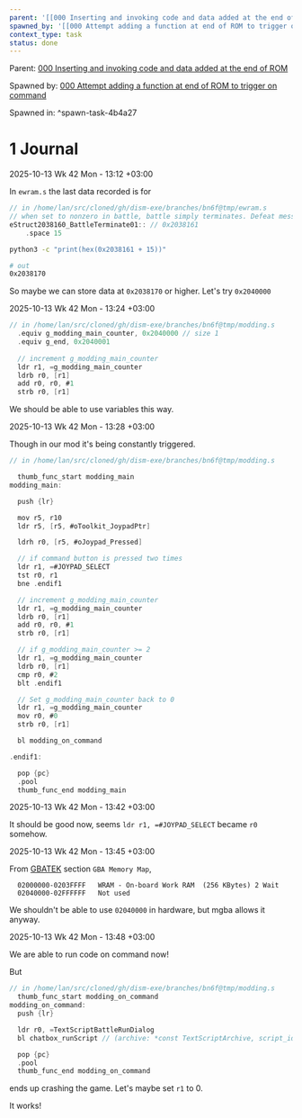 ```yaml
---
parent: '[[000 Inserting and invoking code and data added at the end of ROM]]'
spawned_by: '[[000 Attempt adding a function at end of ROM to trigger on command]]'
context_type: task
status: done
---
```


Parent: [000 Inserting and invoking code and data added at the end of ROM](../000%20Inserting%20and%20invoking%20code%20and%20data%20added%20at%20the%20end%20of%20ROM.md)

Spawned by: [000 Attempt adding a function at end of ROM to trigger on command](000%20Attempt%20adding%20a%20function%20at%20end%20of%20ROM%20to%20trigger%20on%20command.md)

Spawned in: [<a name="spawn-task-4b4a27" />^spawn-task-4b4a27](000%20Attempt%20adding%20a%20function%20at%20end%20of%20ROM%20to%20trigger%20on%20command.md#spawn-task-4b4a27)

# 1 Journal

2025-10-13 Wk 42 Mon - 13:12 +03:00

In `ewram.s` the last data recorded is for

````C
// in /home/lan/src/cloned/gh/dism-exe/branches/bn6f@tmp/ewram.s
// when set to nonzero in battle, battle simply terminates. Defeat message may display
eStruct2038160_BattleTerminate01:: // 0x2038161
	.space 15
````

````sh
python3 -c "print(hex(0x2038161 + 15))"

# out
0x2038170
````

So maybe we can store data at `0x2038170` or higher. Let's try `0x2040000`

2025-10-13 Wk 42 Mon - 13:24 +03:00

````C
// in /home/lan/src/cloned/gh/dism-exe/branches/bn6f@tmp/modding.s
  .equiv g_modding_main_counter, 0x2040000 // size 1
  .equiv g_end, 0x2040001
  
  // increment g_modding_main_counter
  ldr r1, =g_modding_main_counter
  ldrb r0, [r1]
  add r0, r0, #1
  strb r0, [r1]
````

We should be able to use variables this way.

2025-10-13 Wk 42 Mon - 13:28 +03:00

Though in our mod it's being constantly triggered.

````C
// in /home/lan/src/cloned/gh/dism-exe/branches/bn6f@tmp/modding.s

  thumb_func_start modding_main
modding_main:

  push {lr}

  mov r5, r10
  ldr r5, [r5, #oToolkit_JoypadPtr]

  ldrh r0, [r5, #oJoypad_Pressed]

  // if command button is pressed two times
  ldr r1, =#JOYPAD_SELECT
  tst r0, r1
  bne .endif1

  // increment g_modding_main_counter
  ldr r1, =g_modding_main_counter
  ldrb r0, [r1]
  add r0, r0, #1
  strb r0, [r1]

  // if g_modding_main_counter >= 2
  ldr r1, =g_modding_main_counter
  ldrb r0, [r1]
  cmp r0, #2
  blt .endif1

  // Set g_modding_main_counter back to 0
  ldr r1, =g_modding_main_counter
  mov r0, #0
  strb r0, [r1]

  bl modding_on_command

.endif1:

  pop {pc}
  .pool
  thumb_func_end modding_main
````

2025-10-13 Wk 42 Mon - 13:42 +03:00

It should be good now, seems `ldr r1, =#JOYPAD_SELECT` became `r0` somehow.

2025-10-13 Wk 42 Mon - 13:45 +03:00

From [GBATEK](https://problemkaputt.de/gbatek.htm#gbatechnicaldata)  section `GBA Memory Map`,

````
  02000000-0203FFFF   WRAM - On-board Work RAM  (256 KBytes) 2 Wait
  02040000-02FFFFFF   Not used
````

We shouldn't be able to use `02040000` in hardware, but mgba allows it anyway.

2025-10-13 Wk 42 Mon - 13:48 +03:00

We are able to run code on command now!

But

````C
// in /home/lan/src/cloned/gh/dism-exe/branches/bn6f@tmp/modding.s
  thumb_func_start modding_on_command
modding_on_command:
  push {lr}

  ldr r0, =TextScriptBattleRunDialog
  bl chatbox_runScript // (archive: *const TextScriptArchive, script_idx: u8) -> ()

  pop {pc}
  .pool
  thumb_func_end modding_on_command
````

ends up crashing the game. Let's maybe set `r1` to 0.

It works!
